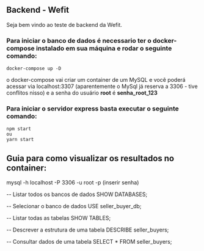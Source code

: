 ## Backend - Wefit

Seja bem vindo ao teste de backend da Wefit.

### Para iniciar o banco de dados é necessario ter o docker-compose instalado em sua máquina e rodar o seguinte comando:

    docker-compose up -D

o docker-compose vai criar um container de um MySQL e você poderá acessar via localhost:3307 (aparentemente o MySql já reserva a 3306 - tive conflitos nisso) e a senha do usuário **root** é **senha_root_123**

### Para iniciar o servidor express basta executar o seguinte comando:

    npm start
    ou
    yarn start

## Guia para como visualizar os resultados no container:

mysql -h localhost -P 3306 -u root -p
(inserir senha)

-- Listar todos os bancos de dados
SHOW DATABASES;

-- Selecionar o banco de dados
USE seller_buyer_db;

-- Listar todas as tabelas
SHOW TABLES;

-- Descrever a estrutura de uma tabela
DESCRIBE seller_buyers;

-- Consultar dados de uma tabela
SELECT \* FROM seller_buyers;
